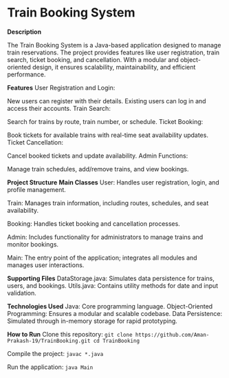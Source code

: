 # **Train Booking System**

**Description**

The Train Booking System is a Java-based application designed to manage train reservations. The project provides features like user registration, train search, ticket booking, and cancellation. With a modular and object-oriented design, it ensures scalability, maintainability, and efficient performance.

**Features**
User Registration and Login:

New users can register with their details.
Existing users can log in and access their accounts.
Train Search:

Search for trains by route, train number, or schedule.
Ticket Booking:

Book tickets for available trains with real-time seat availability updates.
Ticket Cancellation:

Cancel booked tickets and update availability.
Admin Functions:

Manage train schedules, add/remove trains, and view bookings.

**Project Structure**
**Main Classes**
User:
Handles user registration, login, and profile management.

Train:
Manages train information, including routes, schedules, and seat availability.

Booking:
Handles ticket booking and cancellation processes.

Admin:
Includes functionality for administrators to manage trains and monitor bookings.

Main:
The entry point of the application; integrates all modules and manages user interactions.

**Supporting Files**
DataStorage.java: Simulates data persistence for trains, users, and bookings.
Utils.java: Contains utility methods for date and input validation.

**Technologies Used**
Java: Core programming language.
Object-Oriented Programming: Ensures a modular and scalable codebase.
Data Persistence: Simulated through in-memory storage for rapid prototyping.

**How to Run**
Clone this repository:
`git clone https://github.com/Aman-Prakash-19/TrainBooking.git
cd TrainBooking`

Compile the project:
`javac *.java`

Run the application:
`java Main`
